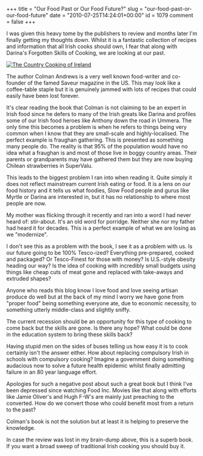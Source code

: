 +++
title = "Our Food Past or Our Food Future?"
slug = "our-food-past-or-our-food-future"
date = "2010-07-25T14:24:01+00:00"
id = 1079
comment = false
+++

I was given this heavy tome by the publishers to review and months later I'm finally getting my thoughts down. Whilst it is a fantastic collection of recipes and information that all Irish cooks should own, I fear that along with Darina's Forgotten Skills of Cooking, we are looking at our past.

[![](https://d1tidq54inel9p.cloudfront.net/wp-content/uploads/2010/07/9780811866705_norm.jpg "The Country Cooking of Ireland")](https://d1tidq54inel9p.cloudfront.net/wp-content/uploads/2010/07/9780811866705_norm.jpg)

The author Colman Andrews is a very well known food-writer and co-founder of the famed Saveur magazine in the US. This may look like a coffee-table staple but it is genuinely jammed with lots of recipes that could easily have been lost forever.

It's clear reading the book that Colman is not claiming to be an expert in Irish food since he defers to many of the Irish greats like Darina and profiles some of our Irish food heroes like Anthony down the road in Ummera. The only time this becomes a problem is when he refers to things being very common when I know that they are small-scale and highly-localised.  The perfect example is fraughan gathering. This is presented as something many people do. The reality is that 95% of the population would have no idea what a fraughan is and most of those live in boggy country areas. Their parents or grandparents may have gathered them but they are now buying Chilean strawberries in SuperValu.

This leads to the biggest problem I ran into when reading it. Quite simply it does not reflect mainstream current Irish eating or food. It is a lens on our food history and it tells us what foodies, Slow Food people and gurus like Myrtle or Darina are interested in, but it has no relationship to where most people are now.

My mother was flicking through it recently and ran into a word I had never heard of: stir-about. It's an old word for porridge. Neither she nor my father had heard it for decades. This is a perfect example of what we are losing as we "modernize".

I don't see this as a problem with the book, I see it as a problem with us. Is our future going to be 100% Tesco-ized? Everything pre-prepared, cooked and packaged? Or Tesco-Finest for those with money? Is U.S.-style obesity heading our way? Is the idea of cooking with incredibly small budgets using things like cheap cuts of meat gone and replaced with take-aways and extruded shapes?

Anyone who reads this blog know I love food and love seeing artisan produce do well but at the back of my mind I worry we have gone from "proper food" being something everyone ate, due to economic necessity, to something utterly middle-class and slightly sniffy.

The current recession should be an opportunity for this type of cooking to come back but the skills are gone. Is there any hope? What could be done in the education system to bring these skills back?

Having stupid men on the sides of buses telling us how easy it is to cook certainly isn't the answer either. How about replacing compulsory Irish in schools with compulsory cooking? Imagine a government doing something audacious now to solve a future health epidemic whilst finally admitting failure in an 80 year language effort.

Apologies for such a negative post about such a great book but I think I've been depressed since watching Food Inc. Movies like that along with efforts like Jamie Oliver's and Hugh F-W's are mainly just preaching to the converted. How do we convert those who could benefit most from a return to the past?

Colman's book is not the solution but at least it is helping to preserve the knowledge.

In case the review was lost in my brain-dump above, this is a superb book. If you want a broad sweep of traditional Irish cooking you should buy it.
